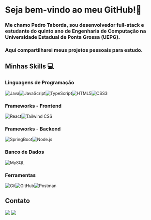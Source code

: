 # Seja bem-vindo ao meu GitHub!👋
### Me chamo Pedro Taborda, sou desenvolvedor full-stack e estudante do quinto ano de Engenharia de Computação na Universidade Estadual de Ponta Grossa (UEPG).
### Aqui compartilharei meus projetos pessoais para estudo.

## Minhas Skills 💻
### Linguagens de Programação
<img alt="Java" src="https://img.shields.io/badge/Java-ED8B00?style=for-the-badge&logo=openjdk&logoColor=white" /><img alt="JavaScript" src="https://img.shields.io/badge/JavaScript-F7DF1E?style=for-the-badge&logo=javascript&logoColor=black" /><img alt="TypeScript" src="https://img.shields.io/badge/TypeScript-3178C6?style=for-the-badge&logo=typescript&logoColor=white" /><img alt="HTML5" src="https://img.shields.io/badge/HTML5-E34F26?style=for-the-badge&logo=html5&logoColor=white" /><img alt="CSS3" src="https://img.shields.io/badge/CSS3-1572B6?style=for-the-badge&logo=css3&logoColor=white" />

### Frameworks - Frontend
 <img alt="React" src="https://img.shields.io/badge/React-61DAFB?style=for-the-badge&logo=react&logoColor=black" /><img alt="Tailwind CSS" src="https://img.shields.io/badge/Tailwind%20CSS-06B6D4?style=for-the-badge&logo=tailwindcss&logoColor=white" />

 ### Frameworks - Backend
 <img alt="SpringBoot" src="https://img.shields.io/badge/Spring%20Boot-6DB33F?style=for-the-badge&logo=springboot&logoColor=white" /><img alt="Node.js" src="https://img.shields.io/badge/node.js-339933?style=for-the-badge&logo=Node.js&logoColor=white" />

### Banco de Dados
<img alt="MySQL" src="https://img.shields.io/badge/MySQL-4479A1?style=for-the-badge&logo=mysql&logoColor=white" />

### Ferramentas
<img alt="Git" src="https://img.shields.io/badge/Git-F05032?style=for-the-badge&logo=git&logoColor=white" /><img alt="GitHub" src="https://img.shields.io/badge/GitHub-181717?style=for-the-badge&logo=github&logoColor=white" /><img alt="Postman" src="https://img.shields.io/badge/Postman-FF6C37?style=for-the-badge&logo=postman&logoColor=white" />

## Contato
<a href = "mailto:pedrofetaborda@gmail.com"><img loading="lazy" src="https://img.shields.io/badge/Gmail-D14836?style=for-the-badge&logo=gmail&logoColor=white" target="_blank"></a>
<a href="https://www.linkedin.com/in/pedro-ft" target="_blank"><img loading="lazy" src="https://img.shields.io/badge/-LinkedIn-%230077B5?style=for-the-badge&logo=linkedin&logoColor=white" target="_blank"></a>



<!--
<a href="https://github.com/pedro-ft">
<img loading="lazy" height="180em" src="https://github-readme-stats.vercel.app/api/top-langs/?username=pedro-ft&layout=compact&langs_count=7&theme=dracula"/>
</div>
-->




          

          
